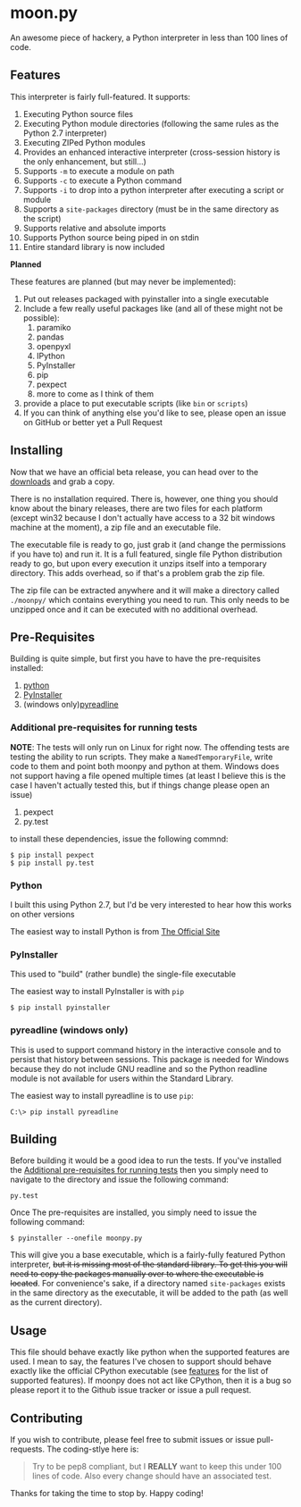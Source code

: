 # moon.py
An awesome piece of hackery, a Python interpreter in less than 100 lines of code.

## Features

This interpreter is fairly full-featured. It supports:

1. Executing Python source files
2. Executing Python module directories (following the same rules as the Python 2.7 interpreter)
3. Executing ZIPed Python modules
4. Provides an enhanced interactive interpreter (cross-session history is the only enhancement, but still...)
4. Supports `-m` to execute a module on path
5. Supports `-c` to execute a Python command
6. Supports `-i` to drop into a python interpreter after executing a script or module
7. Supports a `site-packages` directory (must be in the same directory as the script)
8. Supports relative and absolute imports
9. Supports Python source being piped in on stdin
10. Entire standard library is now included

__Planned__

These features are planned (but may never be implemented):

1. Put out releases packaged with pyinstaller into a single executable
2. Include a few really useful packages like (and all of these might not be possible):
    1. paramiko
    2. pandas
    3. openpyxl
    4. IPython
    5. PyInstaller
    6. pip
    7. pexpect
    8. more to come as I think of them
3. provide a place to put executable scripts (like `bin` or `scripts`)
4. If you can think of anything else you'd like to see, please open an issue on GitHub or better yet a Pull Request

## Installing

Now that we have an official beta release, you can head over to the [downloads](https://github.com/iLoveTux/moon.py/releases/tag/0.6.0) and grab a copy.

There is no installation required. There is, however, one thing you should know about the binary releases, there are two files for each platform (except win32 because I don't actually have access to a 32 bit windows machine at the moment), a zip file and an executable file.

The executable file is ready to go, just grab it (and change the permissions if you have to) and run it. It is a full featured, single file Python distribution ready to go, but upon every execution it unzips itself into a temporary directory. This adds overhead, so if that's a problem grab the zip file.

The zip file can be extracted anywhere and it will make a directory called `./moonpy/` which contains everything you need to run. This only needs to be unzipped once and it can be executed with no additional overhead.

## Pre-Requisites

Building is quite simple, but first you have to have the pre-requisites installed:

1. [python](https://python.org)
2. [PyInstaller](http://www.pyinstaller.org/)
3. (windows only)[pyreadline](https://ipython.org/pyreadline.html)

### Additional pre-requisites for running tests

__NOTE__: The tests will only run on Linux for right now. The offending tests
are testing the ability to run scripts. They make a `NamedTemporaryFile`,
write code to them and point both moonpy and python at them. Windows does not
support having a file opened multiple times (at least I believe this is the
case I haven't actually tested this, but if things change please open an issue)

1. pexpect
2. py.test

to install these dependencies, issue the following commnd:

```
$ pip install pexpect
$ pip install py.test
```

### Python

I built this using Python 2.7, but I'd be very interested to hear how this works on other versions

The easiest way to install Python is from [The Official Site]( https://www.python.org/downloads/)

### PyInstaller

This used to "build" (rather bundle) the single-file executable

The easiest way to install PyInstaller is with `pip`

```
$ pip install pyinstaller
```

### pyreadline (windows only)

This is used to support command history in the interactive console and to persist
that history between sessions. This package is needed for Windows because they
do not include GNU readline and so the Python readline module is not available
for users within the Standard Library.

The easiest way to install pyreadline is to use `pip`:

```
C:\> pip install pyreadline
```

## Building

Before building it would be a good idea to run the tests. If you've installed
the [Additional pre-requisites for running tests](#Additional-pre-requisites-for-running-tests)
then you simply need to navigate to the directory and issue the following
command:

```
py.test
```

Once The pre-requisites are installed, you simply need to issue the following command:

```
$ pyinstaller --onefile moonpy.py
```

This will give you a base executable, which is a fairly-fully featured Python interpreter, ~~but it is missing most of the standard library. To get this you will need to copy the packages manually over to where the executable is located~~. For convenience's sake, if a directory named `site-packages` exists in the same directory as the executable, it will be added to the path (as well as the current directory).

## Usage

This file should behave exactly like python when the supported features are used. I mean to say, the features I've chosen to support should behave exactly like the official CPython executable (see [features](#features) for the list of supported features). If moonpy does not act like CPython, then it is a bug so please report it to the Github issue tracker or issue a pull request.

## Contributing

If you wish to contribute, please feel free to submit issues or issue
pull-requests. The coding-stlye here is:

> Try to be pep8 compliant, but I __REALLY__ want to keep this under 100
lines of code. Also every change should have an associated test.

Thanks for taking the time to stop by. Happy coding!
